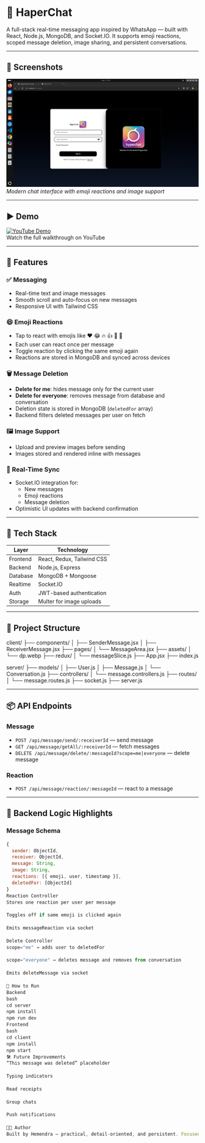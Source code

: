 # 💬 HaperChat

A full-stack real-time messaging app inspired by WhatsApp — built with React, Node.js, MongoDB, and Socket.IO. It supports emoji reactions, scoped message deletion, image sharing, and persistent conversations.

---

## 📸 Screenshots

![Chat UI](https://github.com/HemendraJawariya/HaperChart/blob/main/backend/public/Screenshot%20from%202025-08-12%2010-32-1.png)  
*Modern chat interface with emoji reactions and image support*

---

## ▶️ Demo

[![YouTube Demo](https://upload.wikimedia.org/wikipedia/commons/thumb/4/42/YouTube_icon_%282017%29.svg/512px-YouTube_icon_%282017%29.svg.png)](https://www.youtube.com/watch?v=your-demo-link)  
Watch the full walkthrough on YouTube

---

## 🚀 Features

### ✅ Messaging
- Real-time text and image messages
- Smooth scroll and auto-focus on new messages
- Responsive UI with Tailwind CSS

### 😄 Emoji Reactions
- Tap to react with emojis like ❤️ 😂 🔥 👍 🥺 👏
- Each user can react once per message
- Toggle reaction by clicking the same emoji again
- Reactions are stored in MongoDB and synced across devices

### 🗑️ Message Deletion
- **Delete for me**: hides message only for the current user
- **Delete for everyone**: removes message from database and conversation
- Deletion state is stored in MongoDB (`deletedFor` array)
- Backend filters deleted messages per user on fetch

### 🖼️ Image Support
- Upload and preview images before sending
- Images stored and rendered inline with messages

### 🔄 Real-Time Sync
- Socket.IO integration for:
  - New messages
  - Emoji reactions
  - Message deletion
- Optimistic UI updates with backend confirmation

---

## 🧱 Tech Stack

| Layer       | Technology                     |
|-------------|--------------------------------|
| Frontend    | React, Redux, Tailwind CSS     |
| Backend     | Node.js, Express               |
| Database    | MongoDB + Mongoose             |
| Realtime    | Socket.IO                      |
| Auth        | JWT-based authentication       |
| Storage     | Multer for image uploads       |

---

## 📁 Project Structure

client/ ├── components/ │ ├── SenderMessage.jsx │ ├── ReceiverMessage.jsx ├── pages/ │ └── MessageArea.jsx ├── assets/ │ └── dp.webp ├── redux/ │ └── messageSlice.js ├── App.jsx ├── index.js

server/ ├── models/ │ ├── User.js │ ├── Message.js │ └── Conversation.js ├── controllers/ │ └── message.controllers.js ├── routes/ │ └── message.routes.js ├── socket.js ├── server.js


---

## 📦 API Endpoints

### Message
- `POST /api/message/send/:receiverId` — send message
- `GET /api/message/getAll/:receiverId` — fetch messages
- `DELETE /api/message/delete/:messageId?scope=me|everyone` — delete message

### Reaction
- `POST /api/message/reaction/:messageId` — react to a message

---

## 🧠 Backend Logic Highlights

### Message Schema

```js
{
  sender: ObjectId,
  receiver: ObjectId,
  message: String,
  image: String,
  reactions: [{ emoji, user, timestamp }],
  deletedFor: [ObjectId]
}
Reaction Controller
Stores one reaction per user per message

Toggles off if same emoji is clicked again

Emits messageReaction via socket

Delete Controller
scope="me" → adds user to deletedFor

scope="everyone" → deletes message and removes from conversation

Emits deleteMessage via socket

🧪 How to Run
Backend
bash
cd server
npm install
npm run dev
Frontend
bash
cd client
npm install
npm start
🛠️ Future Improvements
“This message was deleted” placeholder

Typing indicators

Read receipts

Group chats

Push notifications

👨‍💻 Author
Built by Hemendra — practical, detail-oriented, and persistent. Focused on building secure, user-friendly applications with delightful UI polish.
